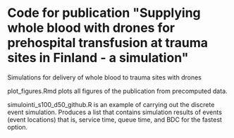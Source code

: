 # Code for publication "Supplying whole blood with drones for prehospital transfusion at trauma sites in Finland - a simulation"

Simulations for delivery of whole blood to trauma sites with drones

plot_figures.Rmd plots all figures of the publication from precomputed data.

simulointi_s100_d50_github.R is an example of carrying out the discrete event simulation.
Produces a list that contains simulation results of events (event locations) that is, service time, queue time, and BDC for the fastest option.
